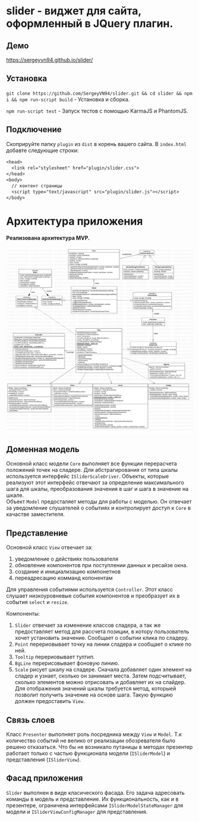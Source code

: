 # slider - виджет для сайта, оформленный в JQuery плагин.

## Демо
https://sergeyvn94.github.io/slider/

## Установка
`git clone https://github.com/SergeyVN94/slider.git && cd slider && npm i && npm run-script build` - Установка и сборка.
 
`npm run-script test` - Запуск тестов с помощью KarmaJS и PhantomJS.  

## Подключение

Скоприруйте папку `plugin` из `dist` в корень вашего сайта. В `index.html` добавте следующие строки:  
```
<head>
  <link rel="stylesheet" href="plugin/slider.css">
</head>
<body>
  // контент страницы
  <script type="text/javascript" src="plugin/slider.js"></script>
</body>
```

# Архитектура приложения
#### Реализована архитектура MVP.  
![alt text](/docs/uml.png)  



## Доменная модель

Основной класс модели `Core` выполняет все функции перерасчета положений точек на сладере. Для абстрагирования от типа шкалы используется интерфейс `ISliderScaleDriver`.
Объекты, которые реализуют этот интерфейс отвечают за определение максимального шага для шкалы, преобразования значения в шаг и шага в значение на шкале.  
Объект `Model` предосталяет методы для работы с моделью. Он отвечает за уведомление слушателей о событиях и контролирует доступ к `Core` в качастве заместителя.

## Представление

Основной класс `View` отвечает за:
1) уведомление о действиях пользователя
2) обновление компонентов при поступлении данных и ресайзе окна.
3) создание и инициализацию компонетнов
4) переадресацию комманд копонентам
  
Для управления событиями используется `Controller`. Этот класс слушает низкоуровневые события компонентов и преобразует их в события `select` и `resize`.

Компоненты:
1) `Slider` отвечает за изменение классов сладера, а так же предоставляет метод для рассчета позиции, в котору пользователь хочет установить значение. Сообщает о событии клика по сладеру.
2) `Point` перериовывает точку на линии сладера и сообщает о клике по ней.
3) `Tooltip` перериовывает тултип.
4) `BgLine` перерисовывает фоновую линию.
5) `Scale` рисует шкалу на сладере. Сначала добавляет один элемент на сладер и узнает, сколько он занимает места. Затем подсчитывает, сколько элементов можно отрисовать и добавляет их на слайдер. Для отображения значений шкалы требуется метод, которыей позволит получить значение на основе шага. Такую функцию должен предоставить `View`.

## Связь слоев
Класс `Presenter` выполняет роль посредника между `View` и `Model`. Т.к количество событий не велико от реализации обозревателя было решено отказаться.
Что бы не возникало путаницы в методах презентер работает только с частью функционала модели (`ISliderModel`) и представления (`ISliderView`).

## Фасад приложения 
`Slider` выполнен в виде класического фасада. Его задача адресовать команды в модель и представление. Их функциональность, как и в презентере, ограничена интерфейсами `ISliderModelStateManager` для модели и `ISliderViewConfigManager` для представления.  
